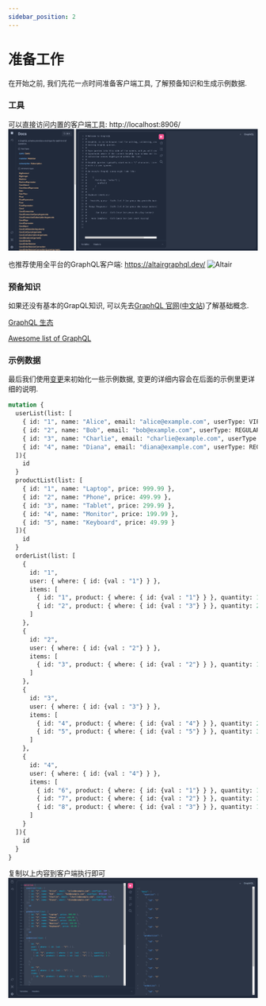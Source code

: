 ```yaml
---
sidebar_position: 2
---
```


# 准备工作
在开始之前, 我们先花一点时间准备客户端工具, 了解预备知识和生成示例数据.

### 工具
可以直接访问内置的客户端工具: http://localhost:8906/
![graphiQL](./img/graphiQL.png "graphiQL")

也推荐使用全平台的GraphQL客户端: https://altairgraphql.dev/
![Altair](https://altairgraphql.dev/assets/img/app-shot.png "Altair")

### 预备知识
如果还没有基本的GrapQL知识, 可以先去[GraphQL 官网](https://graphql.org/)([中文站](https://graphql.cn/))了解基础概念.

[GraphQL 生态](https://www.howtographql.com/)

[Awesome list of GraphQL](https://github.com/chentsulin/awesome-graphql/)

### 示例数据
最后我们使用[变更](/docs/guide/mutation)来初始化一些示例数据, 变更的详细内容会在后面的示例里更详细的说明.
```graphql
mutation {
  userList(list: [
    { id: "1", name: "Alice", email: "alice@example.com", userType: VIP },
    { id: "2", name: "Bob", email: "bob@example.com", userType: REGULAR },
    { id: "3", name: "Charlie", email: "charlie@example.com", userType: VIP },
    { id: "4", name: "Diana", email: "diana@example.com", userType: REGULAR }
  ]){
    id
  }
  productList(list: [
    { id: "1", name: "Laptop", price: 999.99 },
    { id: "2", name: "Phone", price: 499.99 },
    { id: "3", name: "Tablet", price: 299.99 },
    { id: "4", name: "Monitor", price: 199.99 },
    { id: "5", name: "Keyboard", price: 49.99 }
  ]){
    id
  }
  orderList(list: [
    {
      id: "1",
      user: { where: { id: {val : "1"} } },
      items: [
        { id: "1", product: { where: { id: {val : "1"} } }, quantity: 1 },
        { id: "2", product: { where: { id: {val : "3"} } }, quantity: 2 }
      ]
    },
    {
      id: "2",
      user: { where: { id: {val : "2"} } },
      items: [
        { id: "3", product: { where: { id: {val : "2"} } }, quantity: 1 }
      ]
    },
    {
      id: "3",
      user: { where: { id: {val : "3"} } },
      items: [
        { id: "4", product: { where: { id: {val : "4"} } }, quantity: 2 },
        { id: "5", product: { where: { id: {val : "5"} } }, quantity: 3 }
      ]
    },
    {
      id: "4",
      user: { where: { id: {val : "4"} } },
      items: [
        { id: "6", product: { where: { id: {val : "1"} } }, quantity: 1 },
        { id: "7", product: { where: { id: {val : "2"} } }, quantity: 1 },
        { id: "8", product: { where: { id: {val : "3"} } }, quantity: 1 }
      ]
    }
  ]){
    id
  }
}
```

复制以上内容到客户端执行即可
![example data](./img/mutationExampleData.png "example data")

